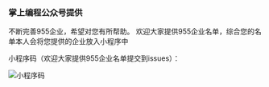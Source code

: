 ### 掌上编程公众号提供

不断完善955企业，希望对您有所帮助。
欢迎大家提供955企业名单，综合您的名单本人会将您提供的企业放入小程序中

小程序码（欢迎大家提供955企业名单提交到issues）：

![小程序码](http://image.codingce.com.cn/zhangshangbiancheng.jpg)
